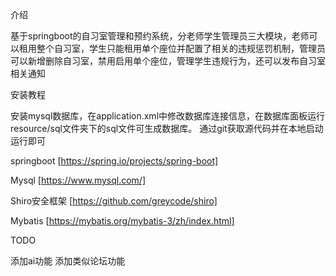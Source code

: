 介绍

基于springboot的自习室管理和预约系统，分老师学生管理员三大模块，老师可以租用整个自习室，学生只能租用单个座位并配置了相关的违规惩罚机制，管理员可以新增删除自习室，禁用启用单个座位，管理学生违规行为，还可以发布自习室相关通知

安装教程

安装mysql数据库，在application.xml中修改数据库连接信息，在数据库面板运行resource/sql文件夹下的sql文件可生成数据库。
通过git获取源代码并在本地启动运行即可


springboot [https://spring.io/projects/spring-boot]

Mysql [https://www.mysql.com/]

Shiro安全框架 [https://github.com/greycode/shiro]

Mybatis [https://mybatis.org/mybatis-3/zh/index.html]

TODO

添加ai功能
添加类似论坛功能
